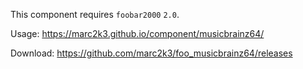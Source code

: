 This component requires `foobar2000` `2.0`.

Usage: https://marc2k3.github.io/component/musicbrainz64/

Download: https://github.com/marc2k3/foo_musicbrainz64/releases
